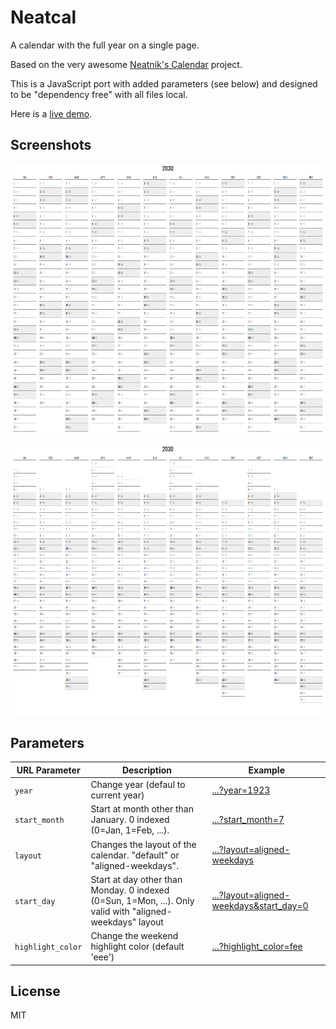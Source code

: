 Neatcal
===

A calendar with the full year on a single page.

Based on the very awesome [Neatnik's Calendar](https://github.com/neatnik/calendar) project.

This is a JavaScript port with added parameters (see below) and designed to be "dependency free" with all files local.

Here is a [live demo](https://abetusk.github.io/neatcal).

Screenshots
---

![default](img/neatcal_default.png)

![aligned](img/neatcal_align.png)

Parameters
---

| URL Parameter | Description | Example |
|---|---|---|
| `year` | Change year (defaul to current year) | [...?year=1923](https://abetusk.github.io/neatcal?year=1923) |
| `start_month` | Start at month other than January. 0 indexed (0=Jan, 1=Feb, ...).  | [...?start_month=7](https://abetusk.github.io/neatcal?start_month=7) |
| `layout` | Changes the layout of the calendar. "default" or "aligned-weekdays".  | [...?layout=aligned-weekdays](https://abetusk.github.io/neatcal?layout=aligned-weekdays) |
| `start_day` | Start at day other than Monday. 0 indexed (0=Sun, 1=Mon, ...). Only valid with "aligned-weekdays" layout  | [...?layout=aligned-weekdays&start_day=0](https://abetusk.github.io/neatcal?layout=aligned-weekdays&start_day=0) |
| `highlight_color` | Change the weekend highlight color (default 'eee') | [...?highlight_color=fee](https://abetusk.github.io/neatcal?highlight_color=fee) |


License
---

MIT
